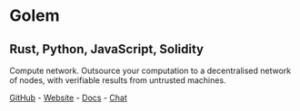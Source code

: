 # Golem
## Rust, Python, JavaScript, Solidity

Compute network. Outsource your computation to a decentralised network of nodes, with verifiable results from untrusted machines.

[GitHub](https://github.com/golemfactory) - [Website](https://golem.network/) - [Docs](https://docs.golem.network/#/) - [Chat](https://www.reddit.com/r/GolemProject/)